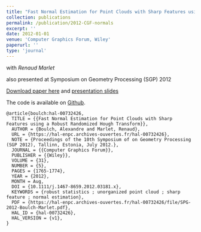 ```yaml
---
title: "Fast Normal Estimation for Point Clouds with Sharp Features using a Robust Randomized Hough Transform"
collection: publications
permalink: /publication/2012-CGF-normals
excerpt: ''
date: 2012-01-01
venue: 'Computer Graphics Forum, Wiley'
paperurl: ''
type: 'journal'
---
```


with *Renaud Marlet*

also presented at Symposium on Geometry Processing (SGP) 2012

[Download paper here](https://aboulch.github.io/files/2012_sgp_boulch.pdf) and [presentation slides](https://aboulch.github.io/files/talks/2012_sgp_boulch_slides.pdf)

The code is available on [Github](https://github.com/aboulch/normals_Hough).

```
@article{boulch:hal-00732426,
  TITLE = {{Fast Normal Estimation for Point Clouds with Sharp Features using a Robust Randomized Hough Transform}},
  AUTHOR = {Boulch, Alexandre and Marlet, Renaud},
  URL = {https://hal-enpc.archives-ouvertes.fr/hal-00732426},
  NOTE = {Proceedings of the 10th Symposium of on Geometry Processing (SGP 2012), Tallinn, Estonia, July 2012.},
  JOURNAL = {{Computer Graphics Forum}},
  PUBLISHER = {{Wiley}},
  VOLUME = {31},
  NUMBER = {5},
  PAGES = {1765-1774},
  YEAR = {2012},
  MONTH = Aug,
  DOI = {10.1111/j.1467-8659.2012.03181.x},
  KEYWORDS = {robust statistics ; unorganized point cloud ; sharp feature ; normal estimation},
  PDF = {https://hal-enpc.archives-ouvertes.fr/hal-00732426/file/SPG-2012-Boulch-Marlet.pdf},
  HAL_ID = {hal-00732426},
  HAL_VERSION = {v1},
}
```
